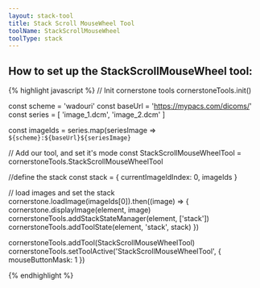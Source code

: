 ```yaml
---
layout: stack-tool
title: Stack Scroll MouseWheel Tool
toolName: StackScrollMouseWheel
toolType: stack
---
```


<h2 class="title is-2">How to set up the StackScrollMouseWheel tool:</h2>

{% highlight javascript %}
// Init cornerstone tools
cornerstoneTools.init()

const scheme = 'wadouri'
const baseUrl = 'https://mypacs.com/dicoms/'
const series = [
    'image_1.dcm',
    'image_2.dcm'
]

const imageIds = series.map(seriesImage => `${scheme}:${baseUrl}${seriesImage}`

// Add our tool, and set it's mode
const StackScrollMouseWheelTool = cornerstoneTools.StackScrollMouseWheelTool

//define the stack
const stack = {
  currentImageIdIndex: 0,
  imageIds
}

// load images and set the stack
cornerstone.loadImage(imageIds[0]).then((image) => {
  cornerstone.displayImage(element, image)
  cornerstoneTools.addStackStateManager(element, ['stack'])
  cornerstoneTools.addToolState(element, 'stack', stack)
})

cornerstoneTools.addTool(StackScrollMouseWheelTool)
cornerstoneTools.setToolActive('StackScrollMouseWheelTool', { mouseButtonMask: 1 })

{% endhighlight %}
